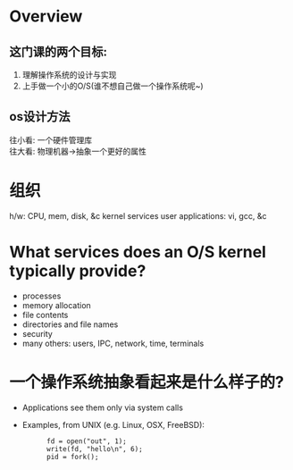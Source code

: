 # Overview
## 这门课的两个目标:
1. 理解操作系统的设计与实现
2. 上手做一个小的O/S(谁不想自己做一个操作系统呢~)

## os设计方法
往小看: 一个硬件管理库\
往大看: 物理机器->抽象一个更好的属性

# 组织
h/w: CPU, mem, disk, &c
kernel services
user applications: vi, gcc, &c

# What services does an O/S kernel typically provide?
* processes
* memory allocation
* file contents
* directories and file names
* security
* many others: users, IPC, network, time, terminals

# 一个操作系统抽象看起来是什么样子的?
* Applications see them only via system calls
* Examples, from UNIX (e.g. Linux, OSX, FreeBSD):

            fd = open("out", 1);
            write(fd, "hello\n", 6);
            pid = fork();
